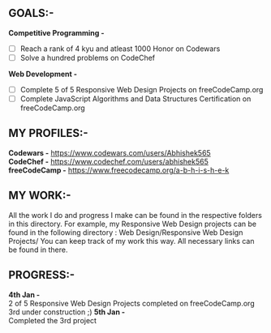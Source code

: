 ## GOALS:-
**Competitive Programming -**
- [ ] Reach a rank of 4 kyu and atleast 1000 Honor on Codewars
- [ ] Solve a hundred problems on CodeChef

**Web Development -**
- [ ] Complete 5 of 5 Responsive Web Design Projects on freeCodeCamp.org
- [ ] Complete JavaScript Algorithms and Data Structures Certification on freeCodeCamp.org

## MY PROFILES:-
**Codewars -** https://www.codewars.com/users/Abhishek565<br>
**CodeChef -** https://www.codechef.com/users/abhishek565<br>
**freeCodeCamp -** https://www.freecodecamp.org/a-b-h-i-s-h-e-k<br>

## MY WORK:-
All the work I do and progress I make can be found in the respective folders in this directory. For example, my Responsive Web Design projects can be found in the following directory : Web Design/Responsive Web Design Projects/
You can keep track of my work this way. All necessary links can be found in there. 

## PROGRESS:-
**4th Jan -**<br>
  2 of 5 Responsive Web Design Projects completed on freeCodeCamp.org<br>
  3rd under construction ;)
**5th Jan -**<br>
  Completed the 3rd project

